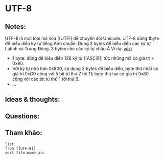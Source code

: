 # UTF-8

## Notes:
UTF-8 là một loại mã hóa [[UTF]] để chuyển đổi Unicode.
UTF-8 dùng 1byte để biểu diễn ký tự tiếng Anh chuẩn. Dùng 2 bytes để biểu diễn các ký tự Latinh và Trung Đông. 3 bytes cho các ký tự châu Á
Ví dụ: [wiki](https://vi.wikipedia.org/wiki/Unicode)
- 1 byte: dùng để biểu diễn 128 ký tự [[ASCII]], tức những mã có giá trị < 0x80. 
- Với ký tự nhỏ hơn 0x800, sử dụng 2 bytes để biểu diễn, byte thứ nhất có giá trị 0xC0 cộng với 5 bit từ thứ 7 tới 11; byte thứ hai có giá trị 0x80 cộng với các bit từ thứ 1 tới thứ 6. 
- ...	

## Ideas & thoughts:

## Questions:


## Tham khảo:
```dataview
list
from [[UTF-8]]
sort file.name asc
```